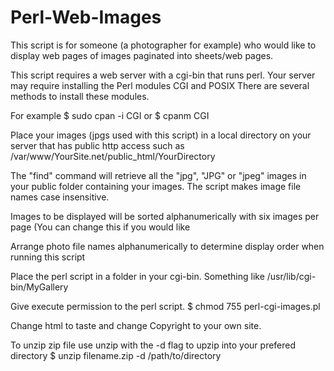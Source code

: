 # Perl-Web-Images

This script is for someone (a photographer for example) who would like to display web pages of images paginated into sheets/web pages.

This script requires a web server with a cgi-bin that runs perl.  Your server may require installing the Perl modules CGI and POSIX
There are several methods to install these modules.


For example
$ sudo cpan -i CGI 
or 
$ cpanm CGI


Place your images (jpgs used with this script) in a local directory on your server that has public http access such as /var/www/YourSite.net/public_html/YourDirectory

The "find" command will retrieve all the "jpg", "JPG" or "jpeg" images in your public folder containing your images. The script makes image file names case insensitive.

Images to be displayed will be sorted alphanumerically with six images per page (You can change this if you would like 

Arrange photo file names alphanumerically to determine display order when running this script

Place the perl script in a folder in your cgi-bin.  Something like /usr/lib/cgi-bin/MyGallery

Give execute permission to the perl script.
$ chmod 755 perl-cgi-images.pl

Change html to taste and change Copyright to your own site.

To unzip zip file use unzip with the -d flag to upzip into your prefered directory 
$ unzip filename.zip -d /path/to/directory
